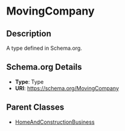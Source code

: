 # MovingCompany

## Description
A type defined in Schema.org.

## Schema.org Details
- **Type**: Type
- **URI**: https://schema.org/MovingCompany

## Parent Classes
- [HomeAndConstructionBusiness](../HomeAndConstructionBusiness.md)


